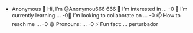 - Anonymous 👋 Hi, I’m @Anonymou666
666 👀 I’m interested in ...
-0 🌱 I’m currently learning ...
-0💞️ I’m looking to collaborate on ...
-0 📫 How to reach me ...
-0 😄 Pronouns: ...
-0 ⚡ Fun fact: ...
  perturbador 
<!---
Anonymou666/Anonymou666 is a ✨ special ✨ repository because its `README.md` (this file) appears on your GitHub profile.
You can click the Preview link to take a look at your changes.
--->
